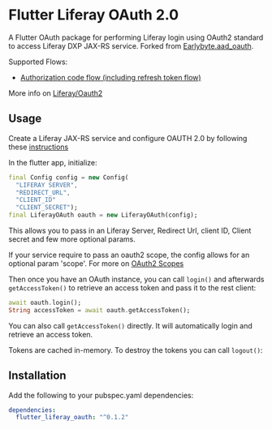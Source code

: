# Flutter Liferay OAuth 2.0

A Flutter OAuth package for performing Liferay login using OAuth2 standard to access Liferay DXP JAX-RS service. 
Forked from [Earlybyte.aad_oauth](https://github.com/Earlybyte/aad_oauth).

Supported Flows:
 - [Authorization code flow (including refresh token flow)](https://dev.liferay.com/discover/deployment/-/knowledge_base/7-1/authorizing-account-access-with-oauth2)

More info on [Liferay/Oauth2](https://dev.liferay.com/discover/deployment/-/knowledge_base/7-1/oauth-2-0)

## Usage

Create a Liferay JAX-RS service and configure OAUTH 2.0 by following these [instructions](https://dev.liferay.com/develop/tutorials/-/knowledge_base/7-1/jax-rs) 

In the flutter app, initialize:

```dart
final Config config = new Config(
  "LIFERAY SERVER",
  "REDIRECT_URL",
  "CLIENT_ID"
  "CLIENT_SECRET");
final LiferayOAuth oauth = new LiferayOAuth(config);
```

This allows you to pass in an Liferay Server, Redirect Url, client ID, Client secret and few more optional params.

If your service require to pass an oauth2 scope, the config allows for an optional param 'scope'. 
For more on [OAuth2 Scopes](https://dev.liferay.com/discover/deployment/-/knowledge_base/7-1/oauth2-scopes)

Then once you have an OAuth instance, you can call `login()` and afterwards `getAccessToken()` to 
retrieve an access token and pass it to the rest client:

```dart
await oauth.login();
String accessToken = await oauth.getAccessToken();
```

You can also call `getAccessToken()` directly. It will automatically login and retrieve an access token.

Tokens are cached in-memory. To destroy the tokens you can call `logout()`:

## Installation

Add the following to your pubspec.yaml dependencies:

```yaml
dependencies:
  flutter_liferay_oauth: "^0.1.2"
```
